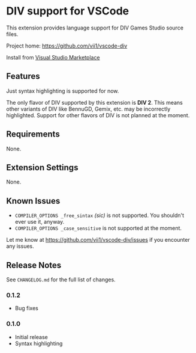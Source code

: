 # DIV support for VSCode

This extension provides language support for DIV Games Studio source files.

Project home: https://github.com/vii1/vscode-div

Install from [Visual Studio Marketplace](https://marketplace.visualstudio.com/items?itemName=vscode-div.div)

## Features

Just syntax highlighting is supported for now.

The only flavor of DIV supported by this extension is **DIV 2**. This means other variants of DIV like BennuGD, Gemix, etc. may be incorrectly highlighted. Support for other flavors of DIV is not planned at the moment.

## Requirements

None.

## Extension Settings

None.

## Known Issues

 * `COMPILER_OPTIONS _free_sintax` _(sic)_ is not supported. You shouldn't ever use it, anyway.
 * `COMPILER_OPTIONS _case_sensitive` is not supported at the moment.

Let me know at https://github.com/vii1/vscode-div/issues if you encounter any issues.

## Release Notes

See `CHANGELOG.md` for the full list of changes.

### 0.1.2
 - Bug fixes

### 0.1.0

- Initial release
- Syntax highlighting
